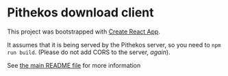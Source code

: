 # Pithekos download client

This project was bootstrapped with [Create React App](https://github.com/facebook/create-react-app).

It assumes that it is being served by the Pithekos server, so you need to `npm run build`. (Please do not add CORS to the server, *again*).

See [the main README file](../README.md) for more information
